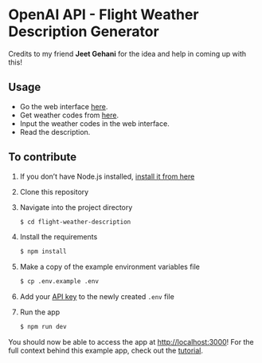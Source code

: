 # OpenAI API - Flight Weather Description Generator

Credits to my friend **Jeet Gehani** for the idea and help in coming up with this!

## Usage

- Go the web interface [here](https://flight-weather-description.vercel.app/). 
- Get weather codes from [here](https://flightplanning.navcanada.ca/cgi-bin/Fore-obs/metar.cgi). 
- Input the weather codes in the web interface. 
- Read the description. 

## To contribute

1. If you don’t have Node.js installed, [install it from here](https://nodejs.org/en/)

2. Clone this repository

3. Navigate into the project directory

   ```bash
   $ cd flight-weather-description
   ```

4. Install the requirements

   ```bash
   $ npm install
   ```

5. Make a copy of the example environment variables file

   ```bash
   $ cp .env.example .env
   ```

6. Add your [API key](https://beta.openai.com/account/api-keys) to the newly created `.env` file

7. Run the app

   ```bash
   $ npm run dev
   ```

You should now be able to access the app at [http://localhost:3000](http://localhost:3000)! For the full context behind this example app, check out the [tutorial](https://beta.openai.com/docs/quickstart).

